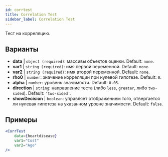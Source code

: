 ```yaml
---
id: corrtest
title: Correlation Test
sidebar_label: Correlation Test
---
```


Тест на корреляцию.

## Варианты

* __data__ | `object (required)`: массивы объектов оценки. Default: `none`.
* __var1__ | `string (required)`: имя первой переменной. Default: `none`.
* __var2__ | `string (required)`: имя второй переменной. Default: `none`.
* __rho0__ | `number`: значение корреляции при нулевой гипотезе. Default: `0`.
* __alpha__ | `number`: уровень значимости. Default: `0.05`.
* __direction__ | `string`: направление теста (либо `less`, `greater`, либо `two-sided`). Default: `'two-sided'`.
* __showDecision__ | `boolean`: управляет отображением того, отвергается ли нулевая гипотеза на указанном уровне значимости. Default: `false`.


## Примеры

```jsx live
<CorrTest
    data={heartdisease} 
    var1="Cost"
    var2="Age"
/>
```
